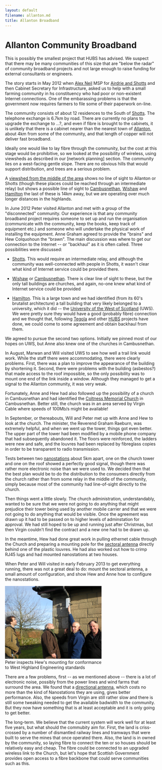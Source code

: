 ```yaml
---
layout: default
filename: allanton.md
title: Allanton Broadband
---
```


<style>
  .tegola-title h1 {
     padding-bottom: 0px;
     margin-bottom: 0px;
  }
  .tegola-title h4 {
     padding-top: 0px;
     margin-top: 0px;
     margin-bottom: 10px;
  }
</style>

Allanton Community Broadband
============================
This is possibly the smallest project that HUBS has advised.  We
suspect that there may be many communities of this size that are
"below the radar" of community broadband projects and not large enough
to raise funding for external consultants or engineers. 

The story starts in May 2012 when [Alex Neil] MSP for [Airdrie and Shotts] and then Cabinet Secretary for
Infrastructure,  asked us to help with a small farming community in hs
constituency who had poor or non-existent Internet connections.  One of the
embarassing problems is that the government now requires farmers to 
file some of their paperwork on-line.

The community consists of about 12 residences to the South of
[Shotts].  The telephone exchange is 6.7km by road.  There are currently
no plans to upgrade the exchange  to ...?, and even if fibre is brought to the
cabinets, it is unlikely that there is a cabinet nearer than the
nearest town of [Allanton], about 4km from some of the community, and
that length of copper will not deliver fast broadband.

Ideally one would like to lay fibre through the community, but the
cost at this stage would be prohibitive, so we looked at the
possibility of wireless, using viewsheds as described in our [network
planning] section.  The community lies on a west-facing gentle
slope. There are no obvious hills that would support distribution, and
trees are a serious problem.  

A [viewshed from the middle of the area] shows no line of sight to
Allanton or Shotts (though these places could be reached through an
intermediate relay) but shows a possible line of sight to
[Cambusnethan], [Wishaw] and [Hamilton] the last of these is 14km
away, but we are operating over much longer distances in the
highlands.

In June 2012 Peter visited Allanton and met with a group of the
"disconnected" community.  Our experience is that any community
broadband project requires someone to set up and run the organisation
(communicate with the community, keep the books, keep track of
equipment etc.) and someone who will undertake the physical work of
installing the equipment.  Anne Graham agreed to provide the "brains"
and Hew Colquohoun the "brawn".  The main discussion was where to get
our connection to the Internet -- or "backhaul" as it is often
called.  Three possibilities were discussed:

* [Shotts].  This would require an intermediate relay, and although the
  community was well-connected with people in Shotts, it wasn't clear
  what kind of Internet service could be provided there.

* [Wishaw] or [Cambusnethan].  There is clear line of sight to these, but
  the only tall buildings are churches,  and again, no-one knew what
  kind of Internet service could be provided

* [Hamilton]. This is a large town and we had identified (from its 60's
  brutalist architecture) a tall building that very likely belonged to a
  university, which it did -- the [University of the West of Scotland] (UWS).  We
  were pretty sure they would have a good (probably fibre) connection
  and we thought that, following [Tegola] and other [HUBS] projects have
  done, we could come to some agreement and obtain backhaul from them.

We agreed to pursue the second two options.  Initially we pinned most
of our hopes on UWS, but Anne also knew one of the churches in
Cambusnethan.  

In August, Marwan and Will visited UWS to see how well a trail link
would work.  While the staff there were accommodating, there were
clearly problems.  First, there was a plan to improve the appearance of the
building by shortening it.  Second, there were problems with the
building (asbestos?) that made access to the roof impossible, so the
only possibility was to mount one end of the link inside a window.
Although they managed to get a signal to the Allanton community, it
was very weak.  

Fortunately, Anne and Hew had also followed up the possibility of a church
in Cambusnethan and had identified the [Coltness Memorial Church] in
Cambusnethan. Better still, the church was in an area served by Virgin
Cable where speeds of 100Mb/s might be available!

In September, or thereabouts, Will and Peter met up with Anne and Hew
to look at the church. The minister, the Reverend Graham Raeburn, was
extremely helpful, and when we went up the tower, things got even
better. The upper part of the tower had been modified by a mobile
phone company that had subsequently abandoned it.  The floors were
reinforced, the ladders were new and safe, and the louvres had been
replaced by fibreglass copies in order to be transparent to radio
transmission.

Tests between two [nanostations] about 5km apart, one on the church tower and one on the
roof showed a perfectly good signal, though there was rather more
electronic noise than we were used to.  We decided then that the best
plan would be to do the distribution to the consumers directly from
the church rather than from some relay in the middle of the community,
simply because most of the community had line-of-sight directly to the church.

Then things went a little slowly.  The church administration,
understandably, wanted to be sure that we were not going to do
anything that might prejudice their tower being used by another mobile
carrier and that we were not going to do anything that would be
visible. Once the agreement was drawn up it had to be passed on to
higher levels of adminstation for approval.  We had still hoped to be
up and running just after Christmas, but then Virgin couldn't find the
contract and a new one had to be drawn up.

In the meantime, Hew had done great work in pulling ethernet cable
through the Church and preparing a mounting pole for the [sectoral
antenna] directly behind one of the plastic louvres.  He had also
worked out how to crimp RJ45 lugs and had mounted nanostations at two
houses.  

When Peter and Will visited in early February 2013 to get everything running, there was not a
great deal to do: mount the sectoral antenna, a small amount of
configuration,  and show Hew and Anne how
to configure the nanostations.  

<div class="image-float-right"> 
    <img src="/media/willpeterhewrobin.jpg" width="320" alt="WillnPeter Hew and Robin"/><br/>
    Peter inspects Hew's mounting for conformance <br/> to West Highland
    Engineering standards
</div>

There are a few problems, first -- as we mentioned above -- there is a
lot of electronic noise, possibly from the power lines and wind farms
that surround the area. We found that a [directional antenna], which
costs no more than the kind of Nanostations they are using, gives better
performance.  Also, the speeds from Virgin are still rather slow and
there is still some tweaking needed to get the available badwidth to
the community.  But they now have something that is at least
acceptable and it is only going to get better.


The long-term.  We believe that the current system will work well for
at least five years, but what should the commubity aim for.  First,
the land is criss-crossed by a number of dismantled railway lines and
tramways that were built to serve the mines that once operated there.
Also, the land is in owned by the community, so laying fibre to connect the ten
or so houses should be relatively easy and cheap.  The fibre could be
connected to an upgraded wireless link to the
Church, but let's hope that Scottish Government provides open access
to a fibre backbone that could serve communities such as this.


[Alex Neil]: http://en.wikipedia.org/wiki/Alex_Neil_(politician)
[Airdrie and Shotts]: http://en.wikipedia.org/wiki/Airdrie_and_Shotts_(Scottish_Parliament_constituency)
[Shotts]: http://en.wikipedia.org/wiki/Shotts
[Allanton]: http://en.wikipedia.org/wiki/Allanton,_North_Lanarkshire
[viewshed from the middle of the area]: /media/anne-viewshed.png
[Cambusnethan]: http://en.wikipedia.org/wiki/Cambusnethan
[Wishaw]: http://en.wikipedia.org/wiki/Wishaw
[Hamilton]: http://en.wikipedia.org/wiki/Hamilton,_South_Lanarkshire
[University of the West of Scotland]: http://www.uws.ac.uk/home/
[Tegola]:  /tegola-history.html
[HUBS]: /index.html
[Coltness Memorial Church]: http://www.coltness-memorial.org.uk/Coltness_Memorial_Church/Home.html
[nanostations]: http://www.ubnt.com/airmax#nanostationm
[sectoral antenna]: http://dl.ubnt.com/AirMax5GSectors.pdf
[directional antenna]: http://dl.ubnt.com/datasheets/nanobridgem/nbm_ds_web.pdf
